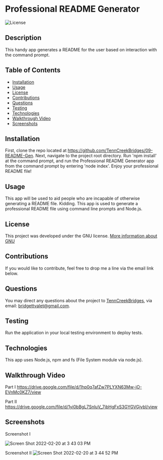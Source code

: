 
# Professional README Generator
  
![License](https://img.shields.io/badge/License-GNU-brightgreen)

## Description
This handy app generates a README for the user based on interaction with the command prompt.

## Table of Contents
* [Installation](#installation)
* [Usage](#usage)
* [License](#License)
* [Contributions](#contributions)
* [Questions](#questions)
* [Testing](#testing)
* [Technologies](#technologies)
* [Walkthrough Video](#walkthrough)
* [Screenshots](#screenshots)

<a name="installation"></a>
## Installation
First, clone the repo located at https://github.com/TennCreekBridges/09-README-Gen. Next, navigate to the project root directory. Run 'npm install' at the command prompt, and run the Professional README Generator app from the command prompt by entering 'node index'. Enjoy your professional README file!

<a name="usage"></a>
## Usage
This app will be used to aid people who are incapable of otherwise generating a README file. Kidding. This app is used to generate a professional README file using command line prompts and Node.js.
## License 
This project was developed under the GNU license.
[More information about GNU](https://opensource.org/licenses/GNU)

<a name="contributions"></a>
## Contributions
If you would like to contribute, feel free to drop me a line via the email link below.

<a name="questions"></a>
## Questions
You may direct any questions about the project to [TennCreekBridges](https://github.com/TennCreekBridges), via email: [bridgettvalet@gmail.com](mailto:bridgettvalet@gmail.com).

<a name="testing"></a>
## Testing
Run the application in your local testing environment to deploy tests.

<a name="technologies"></a>
## Technologies
This app uses Node.js, npm and fs (File System module via node.js).

<a name="walkthrough"></a>
## Walkthrough Video
Part I
https://drive.google.com/file/d/1hp0q7afZw7PLYXN63Mw-jO-EVnMc0KZ7/view

Part II
https://drive.google.com/file/d/1yi0bBgL7SnluV_7jbHgFxS3GYGVGjybI/view

<a name="screenshots"></a>
## Screenshots
Screenshot I

![Screen Shot 2022-02-20 at 3 43 03 PM](https://user-images.githubusercontent.com/91682561/154866200-516d189a-35ac-4d19-8585-c89e7d8d1885.png)

Screenshot II
![Screen Shot 2022-02-20 at 3 44 52 PM](https://user-images.githubusercontent.com/91682561/154866174-9281f0b0-e763-44f6-b607-e0a1ff5fcf57.png)

